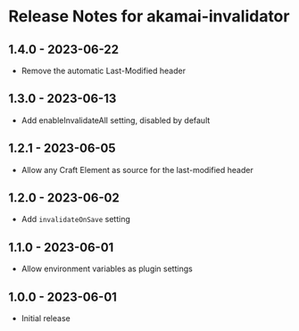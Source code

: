 # Release Notes for akamai-invalidator

## 1.4.0 - 2023-06-22

-   Remove the automatic Last-Modified header

## 1.3.0 - 2023-06-13

-   Add enableInvalidateAll setting, disabled by default

## 1.2.1 - 2023-06-05

-   Allow any Craft Element as source for the last-modified header

## 1.2.0 - 2023-06-02

-   Add `invalidateOnSave` setting

## 1.1.0 - 2023-06-01

-   Allow environment variables as plugin settings

## 1.0.0 - 2023-06-01

-   Initial release
